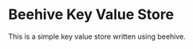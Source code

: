 Beehive Key Value Store
=======================
This is a simple key value store written using beehive.

